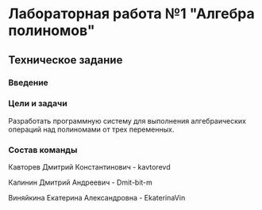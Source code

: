 # **Лабораторная работа №1 "Алгебра полиномов"**
## **Техническое задание**
### **Введение**
### **Цели и задачи**
Разработать программную систему для выполнения алгебраических операций над полиномами от трех переменных.
### **Состав команды**
Кавторев Дмитрий Константинович - kavtorevd

Калинин Дмитрий Андреевич - Dmit-bit-m

Виняйкина Екатерина Александровна - EkaterinaVin
